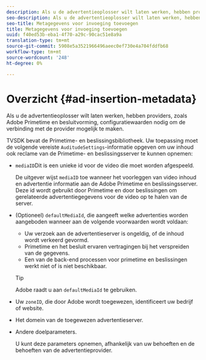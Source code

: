 ```yaml
---
description: Als u de advertentieoplosser wilt laten werken, hebben providers, zoals Adobe Primetime en besluitvorming, configuratiewaarden nodig om de verbinding met de provider mogelijk te maken.
seo-description: Als u de advertentieoplosser wilt laten werken, hebben providers, zoals Adobe Primetime en besluitvorming, configuratiewaarden nodig om de verbinding met de provider mogelijk te maken.
seo-title: Metagegevens voor invoeging toevoegen
title: Metagegevens voor invoeging toevoegen
uuid: f40ed53b-eba1-4f70-a29c-90cac51e8a9a
translation-type: tm+mt
source-git-commit: 5908e5a3521966496aeec0ef730e4a704fddfb68
workflow-type: tm+mt
source-wordcount: '248'
ht-degree: 0%

---
```



# Overzicht {#ad-insertion-metadata}

Als u de advertentieoplosser wilt laten werken, hebben providers, zoals Adobe Primetime en besluitvorming, configuratiewaarden nodig om de verbinding met de provider mogelijk te maken.

TVSDK bevat de Primetime- en beslissingsbibliotheek. Uw toepassing moet de volgende vereiste `AuditudeSettings`-informatie opgeven om uw inhoud ook reclame van de Primetime- en beslissingsserver te kunnen opnemen:

* `mediaID`Dit is een unieke id voor de video die moet worden afgespeeld.

   De uitgever wijst `mediaID` toe wanneer het voorleggen van video inhoud en advertentie informatie aan de Adobe Primetime en beslissingsserver. Deze id wordt gebruikt door Primetime en door beslissingen om gerelateerde advertentiegegevens voor de video op te halen van de server.

* (Optioneel) `defaultMediaId`, die aangeeft welke advertenties worden aangeboden wanneer aan de volgende voorwaarden wordt voldaan:

   * Uw verzoek aan de advertentieserver is ongeldig, of de inhoud wordt verkeerd gevormd.
   * Primetime en het besluit ervaren vertragingen bij het verspreiden van de gegevens.
   * Een van de back-end processen voor primetime en beslissingen werkt niet of is niet beschikbaar.

   >[!TIP]
   >
   >Adobe raadt u aan `defaultMediaId` te gebruiken.

* Uw `zoneID`, die door Adobe wordt toegewezen, identificeert uw bedrijf of website.
* Het domein van de toegewezen advertentieserver.
* Andere doelparameters.

   U kunt deze parameters opnemen, afhankelijk van uw behoeften en de behoeften van de advertentieprovider.